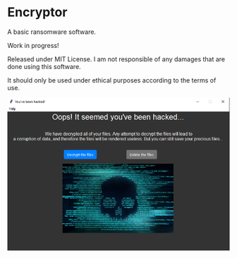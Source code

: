 # Encryptor
A basic ransomware software.


Work in progress!

Released under MIT License. 
I am not responsible of any damages that are done using this software.

It should only be used under ethical purposes according to the terms of use.

![ui image](https://github.com/jonaprojects/Encryptor/blob/master/ui_screenshot.png)
